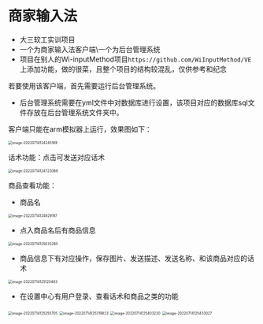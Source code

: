 # 商家输入法
- 大三软工实训项目
- 一个为商家输入法客户端\一个为后台管理系统
- 项目在别人的Wi-inputMethod项目`https://github.com/WiInputMethod/VE`上添加功能，做的很菜，且整个项目的结构较混乱，仅供参考和纪念

若要使用该客户端，首先需要运行后台管理系统。

- 后台管理系统需要在yml文件中对数据库进行设置，该项目对应的数据库sql文件存放在后台管理系统文件夹中。

客户端只能在arm模拟器上运行，效果图如下：

<img src="README.assets/image-20220714124245169.png" alt="image-20220714124245169" style="zoom: 50%;" />

话术功能：点击可发送对应话术

<img src="README.assets/image-20220714124723066.png" alt="image-20220714124723066" style="zoom:50%;" />

商品查看功能：

- 商品名

<img src="README.assets/image-20220714124929197.png" alt="image-20220714124929197" style="zoom:50%;" />

- 点入商品名后有商品信息

<img src="README.assets/image-20220714125033265.png" alt="image-20220714125033265" style="zoom:50%;" />

- 商品信息下有对应操作，保存图片、发送描述、发送名称、和该商品对应的话术

<img src="README.assets/image-20220714125120463.png" alt="image-20220714125120463" style="zoom:50%;" />

- 在设置中心有用户登录、查看话术和商品之类的功能

<img src="README.assets/image-20220714125255705.png" alt="image-20220714125255705" style="zoom:50%;" />

<img src="README.assets/image-20220714125319823.png" alt="image-20220714125319823" style="zoom:50%;" />

<img src="README.assets/image-20220714125403230.png" alt="image-20220714125403230" style="zoom:50%;" />

<img src="README.assets/image-20220714125433027.png" alt="image-20220714125433027" style="zoom:50%;" />
